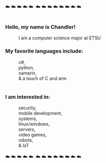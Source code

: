 ☁️&nbsp;☁️&nbsp;☁️&nbsp;☁️&nbsp;☁️&nbsp;&nbsp;☁️&nbsp;☁️&nbsp;☁️&nbsp;☁️&nbsp;☁️&nbsp;☁️&nbsp;☁️&nbsp;☁️ <br/>
<br/>
 <h3>Hello, my name is Chandler!</h3>
 &emsp;&emsp;&emsp;I am a computer science major at ETSU<br/>
 <h3>My favorite languages include:</h3>
&emsp;&emsp;&emsp;c#,<br/>
&emsp;&emsp;&emsp;python,<br/>
&emsp;&emsp;&emsp;xamarin,<br/>
&emsp;&emsp;&emsp;& a touch of C and arm<br/>
		<br/>								
<h3>I am interested in:</h3>
&emsp;&emsp;&emsp;security,<br/>
&emsp;&emsp;&emsp;mobile development,<br/>
&emsp;&emsp;&emsp;systems,<br/>
&emsp;&emsp;&emsp;linux/windows,<br/>
&emsp;&emsp;&emsp;servers,<br/>
&emsp;&emsp;&emsp;video games,<br/>
&emsp;&emsp;&emsp;robots,<br/>
&emsp;&emsp;&emsp;& IoT<br/>
<br/>
☁️&nbsp;☁️&nbsp;☁️&nbsp;☁️&nbsp;☁️&nbsp;&nbsp;☁️&nbsp;☁️&nbsp;☁️&nbsp;☁️&nbsp;☁️&nbsp;☁️&nbsp;☁️&nbsp;☁️ <br/>

